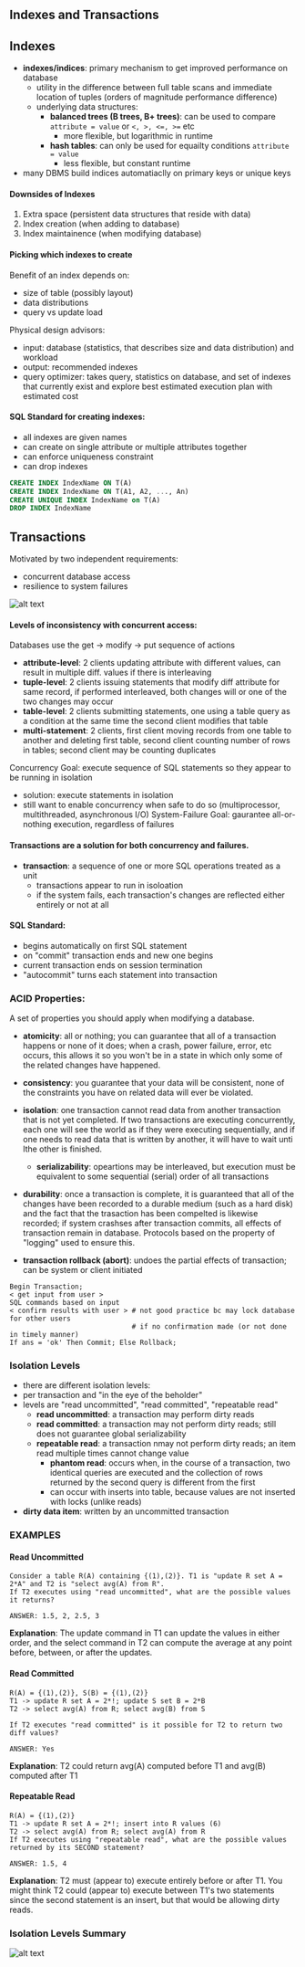 
## Indexes and Transactions
## Indexes
- **indexes/indices**: primary mechanism to get improved performance on database
  - utility in the difference between full table scans and immediate location of tuples (orders of magnitude performance difference)
  - underlying data structures: 
    - **balanced trees (B trees, B+ trees)**: can be used to compare ```attribute = value``` or ```<, >, <=, >=``` etc
      - more flexible, but logarithmic in runtime
    - **hash tables**: can only be used for equailty conditions ```attribute = value```
      - less flexible, but constant runtime
- many DBMS build indices automatiaclly on primary keys or unique keys

#### Downsides of Indexes
1. Extra space (persistent data structures that reside with data)
2. Index creation (when adding to database)
3. Index maintainence (when modifying database) 

#### Picking which indexes to create
Benefit of an index depends on:
- size of table (possibly layout)
- data distributions
- query vs update load 

Physical design advisors:
- input: database (statistics, that describes size and data distribution) and workload
- output: recommended indexes
- query optimizer: takes query, statistics on database, and set of indexes that currently exist and explore best estimated execution plan with estimated cost

#### SQL Standard for creating indexes:
- all indexes are given names
- can create on single attribute or multiple attributes together
- can enforce uniqueness constraint 
- can drop indexes

```sql
CREATE INDEX IndexName ON T(A)
CREATE INDEX IndexName ON T(A1, A2, ..., An)
CREATE UNIQUE INDEX IndexName on T(A)
DROP INDEX IndexName
```

## Transactions
Motivated by two independent requirements:
- concurrent database access
- resilience to system failures

![alt text](https://github.com/janessatran/til/blob/master/Databases/img/database%20structure.PNG "db")

#### Levels of inconsistency with concurrent access: 
Databases use the get -> modify -> put sequence of actions
- **attribute-level**: 2 clients updating attribute with different values, can result in multiple diff. values if there is interleaving 
- **tuple-level**: 2 clients issuing statements that modify diff attribute for same record, if performed interleaved, both changes will or one of the two changes may occur 
- **table-level**: 2 clients submitting statements, one using a table query as a condition at the same time the second client modifies that table
- **multi-statement**: 2 clients, first client moving records from one table to another and deleting first table, second client counting number of rows in tables; second client may be counting duplicates

Concurrency Goal: execute sequence of SQL statements so they appear to be running in isolation 
- solution: execute statements in isolation
- still want to enable concurrency when safe to do so (multiprocessor, multithreaded, asynchronous I/O)
System-Failure Goal: gaurantee all-or-nothing execution, regardless of failures


#### Transactions are a solution for both concurrency and failures. 
- **transaction**: a sequence of one or more SQL operations treated as a unit
  - transactions appear to run in isoloation
  - if the system fails, each transaction's changes are reflected either entirely or not at all
  
#### SQL Standard:
- begins automatically on first SQL statement
- on "commit" transaction ends and new one begins
- current transaction ends on session termination
- "autocommit" turns each statement into transaction

### ACID Properties:
A set of properties you should apply when modifying a database. 
- **atomicity**: all or nothing; you can guarantee that all of a transaction happens or none of it does; when a crash, power failure, error, etc occurs, this allows it so you won't be in a state in which only some of the related changes have happened.
- **consistency**: you guarantee that your data will be consistent, none of the constraints you have on related data will ever be violated.
- **isolation**: one transaction cannot read data from another transaction that is not yet completed. If two transactions are executing concurrently, each one will see the world as if they were executing sequentially, and if one needs to read data that is written by another, it will have to wait unti lthe other is finished.
  - **serializability**: opeartions may be interleaved, but execution must be equivalent to some sequential (serial) order of all transactions 
- **durability**: once a transaction is complete, it is guaranteed that all of the changes have been recorded to a durable medium (such as a hard disk) and the fact that the trasaction has been compelted is likewise recorded; if system crashses after transaction commits, all effects of transaction remain in database. Protocols based on the property of "logging" used to ensure this. 


- **transaction rollback (abort)**: undoes the partial effects of transaction; can be system or client initiated
```
Begin Transaction;
< get input from user >
SQL commands based on input
< confirm results with user > # not good practice bc may lock database for other users
                              # if no confirmation made (or not done in timely manner)
If ans = 'ok' Then Commit; Else Rollback;
```
### Isolation Levels
- there are different isolation levels:
- per transaction and "in the eye of the beholder" 
- levels are "read uncommitted", "read committed", "repeatable read"
  - **read uncommitted**: a transaction may perform dirty reads
  - **read committed**: a transaction may not perform dirty reads; still does not guarantee global serializability 
  - **repeatable read**: a transaction nmay not perform dirty reads; an item read multiple times cannot change value
    - **phantom read**: occurs when, in the course of a transaction, two identical queries are executed and the collection of rows returned by the second query is different from the first
    - can occur with inserts into table, because values are not inserted with locks (unlike reads) 
- **dirty data item**: written by an uncommitted transaction 

### EXAMPLES

#### Read Uncommitted
```
Consider a table R(A) containing {(1),(2)}. T1 is "update R set A = 2*A" and T2 is "select avg(A) from R". 
If T2 executes using "read uncommitted", what are the possible values it returns?

ANSWER: 1.5, 2, 2.5, 3
```

**Explanation**: The update command in T1 can update the values in either order, and the select command in T2 can compute the average at any point before, between, or after the updates.

#### Read Committed
```
R(A) = {(1),(2)}, S(B) = {(1),(2)}
T1 -> update R set A = 2*!; update S set B = 2*B
T2 -> select avg(A) from R; select avg(B) from S

If T2 executes "read committed" is it possible for T2 to return two diff values?

ANSWER: Yes
```

**Explanation**: T2 could return avg(A) computed before T1 and avg(B) computed after T1

#### Repeatable Read
```
R(A) = {(1),(2)}
T1 -> update R set A = 2*!; insert into R values (6)
T2 -> select avg(A) from R; select avg(A) from R
If T2 executes using "repeatable read", what are the possible values returned by its SECOND statement?

ANSWER: 1.5, 4
```
**Explanation**: T2 must (appear to) execute entirely before or after T1. You might think T2 could (appear to) execute between T1's two statements since the second statement is an insert, but that would be allowing dirty reads.

### Isolation Levels Summary
![alt text](https://github.com/janessatran/til/blob/master/Databases/img/isolation_levels.PNG)
